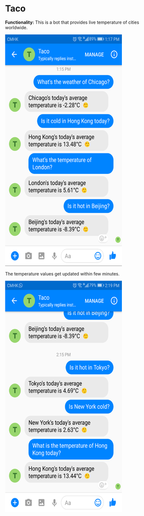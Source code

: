 # **Taco**
**Functionality:** This is a bot that provides live temperature of cities worldwide.

<img src="https://github.com/sheheryarnaveed/Live-Temperature-Reporting-ChatBot/blob/master/IMG_20180110_142712.png" width="380" height="750">

The temperature values get updated within few minutes.

<img src="https://github.com/sheheryarnaveed/Live-Temperature-Reporting-ChatBot/blob/master/IMG_20180110_142737.png" width="380" height="750">
